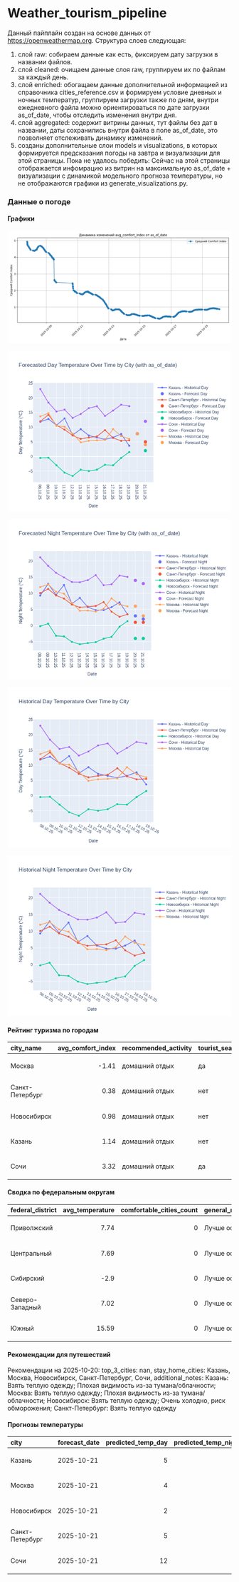 # Weather_tourism_pipeline
Данный пайплайн создан на основе данных от https://openweathermap.org.
Структура слоев следующая:
  1) слой raw: 
  собираем данные как есть, фиксируем дату загрузки в названии файлов.
  2) слой cleaned:
  очищаем данные слоя raw, группируем их по файлам за каждый день.
  3) слой enriched:
  обогащаем данные дополнительной информацией из справочника cities_reference.csv и формируем условие дневных и ночных температур,
  группируем загрузки также по дням, внутри ежедневного файла можно ориентироваться по дате загрузки as_of_date, чтобы отследить изменения внутри дня.
  4) слой aggregated:
   содержит витрины данных, тут файлы без дат в названии, даты сохранились внутри файла в поле as_of_date, это позволняет отслеживать динамику изменений.
  6) созданы дополнительные слои models и visualizations, в которых формируется предсказания погоды на завтра и визуализации для этой страницы.
  Пока не удалось победить: Сейчас на этой страницы отображается инфомрацию из витрин на максимальную as_of_date + визуализации с динамикой модельного прогноза температуры, 
  но не отображаются графики из generate_visualizations.py.
<!-- WEATHER DATA START -->
### Данные о погоде

#### Графики
![Comfort Index Trend](data/visualizations/comfort_index_trend.png)

![Forecasted Day Temperature](data/visualizations/forecasted_day_temperature.png)

![Forecasted Night Temperature](data/visualizations/forecasted_night_temperature.png)

![Historical Day Temperature](data/visualizations/historical_day_temperature.png)

![Historical Night Temperature](data/visualizations/historical_night_temperature.png)

#### Рейтинг туризма по городам
| city_name       |   avg_comfort_index | recommended_activity   | tourist_season_match   | tourism_season   | tour_recommendation       | as_of_date          |
|:----------------|--------------------:|:-----------------------|:-----------------------|:-----------------|:--------------------------|:--------------------|
| Москва          |               -1.41 | домашний отдых         | да                     | Круглогодично    | домашний отдых в сезон    | 2025-10-20 01:55:00 |
| Санкт-Петербург |                0.38 | домашний отдых         | нет                    | Май-Сентябрь     | домашний отдых вне сезона | 2025-10-20 01:55:00 |
| Новосибирск     |                0.98 | домашний отдых         | нет                    | Июнь-Август      | домашний отдых вне сезона | 2025-10-20 01:55:00 |
| Казань          |                1.14 | домашний отдых         | нет                    | Май-Сентябрь     | домашний отдых вне сезона | 2025-10-20 01:55:00 |
| Сочи            |                3.32 | домашний отдых         | да                     | Май-Октябрь      | домашний отдых в сезон    | 2025-10-20 01:55:00 |

#### Сводка по федеральным округам
| federal_district   |   avg_temperature |   comfortable_cities_count | general_recommendation   | as_of_date          |
|:-------------------|------------------:|---------------------------:|:-------------------------|:--------------------|
| Приволжский        |              7.74 |                          0 | Лучше остаться дома      | 2025-10-20 01:55:00 |
| Центральный        |              7.69 |                          0 | Лучше остаться дома      | 2025-10-20 01:55:00 |
| Сибирский          |             -2.9  |                          0 | Лучше остаться дома      | 2025-10-20 01:55:00 |
| Северо-Западный    |              7.02 |                          0 | Лучше остаться дома      | 2025-10-20 01:55:00 |
| Южный              |             15.59 |                          0 | Лучше остаться дома      | 2025-10-20 01:55:00 |

#### Рекомендации для путешествий
Рекомендации на 2025-10-20: top_3_cities: nan, stay_home_cities: Казань, Москва, Новосибирск, Санкт-Петербург, Сочи, additional_notes: Казань: Взять теплую одежду; Плохая видимость из-за тумана/облачности; Москва: Взять теплую одежду; Плохая видимость из-за тумана/облачности; Новосибирск: Взять теплую одежду; Очень холодно, риск обморожения; Санкт-Петербург: Взять теплую одежду

#### Прогнозы температуры
| city            | forecast_date   |   predicted_temp_day |   predicted_temp_night | model_type       | as_of_date          |
|:----------------|:----------------|---------------------:|-----------------------:|:-----------------|:--------------------|
| Казань          | 2025-10-21      |                    5 |                      2 | LinearRegression | 2025-10-20 01:55:47 |
| Москва          | 2025-10-21      |                    4 |                      3 | LinearRegression | 2025-10-20 01:55:47 |
| Новосибирск     | 2025-10-21      |                    2 |                     -4 | LinearRegression | 2025-10-20 01:55:47 |
| Санкт-Петербург | 2025-10-21      |                    5 |                      1 | LinearRegression | 2025-10-20 01:55:47 |
| Сочи            | 2025-10-21      |                   12 |                     13 | LinearRegression | 2025-10-20 01:55:47 |


<!-- WEATHER DATA END -->
